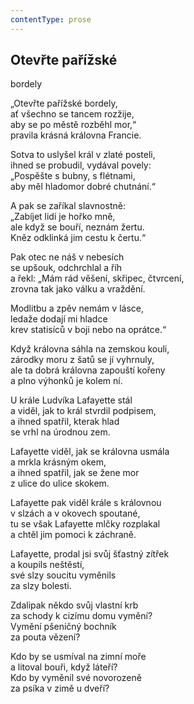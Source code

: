 ```yaml
---
contentType: prose
---
```


## Otevřte pařížské  
bordely

„Otevřte pařížské bordely,  
ať všechno se tancem rozžije,  
aby se po městě rozběhl mor,“  
pravila krásná královna Francie.

Sotva to uslyšel král v zlaté posteli,  
ihned se probudil, vydával povely:  
„Pospěšte s bubny, s flétnami,  
aby měl hladomor dobré chutnání.“

A pak se zaříkal slavnostně:  
„Zabíjet lidi je hořko mně,  
ale když se bouří, neznám žertu.  
Kněz odklinká jim cestu k čertu.“

Pak otec ne náš v nebesích  
se upšouk, odchrchlal a říh  
a řekl: „Mám rád věšení, skřipec, čtvrcení,  
zrovna tak jako válku a vraždění.

Modlitbu a zpěv nemám v lásce,  
ledaže dodají mi hladce  
krev statisíců v boji nebo na oprátce.“

Když královna sáhla na zemskou kouli,  
zárodky moru z šatů se jí vyhrnuly,  
ale ta dobrá královna zapouští kořeny  
a plno výhonků je kolem ní.

U krále Ludvíka Lafayette stál  
a viděl, jak to král stvrdil podpisem,  
a ihned spatřil, kterak hlad  
se vrhl na úrodnou zem.

Lafayette viděl, jak se královna usmála  
a mrkla krásným okem,  
a ihned spatřil, jak se žene mor  
z ulice do ulice skokem.

Lafayette pak viděl krále s královnou  
v slzách a v okovech spoutané,  
tu se však Lafayette mlčky rozplakal  
a chtěl jim pomoci k záchraně.

Lafayette, prodal jsi svůj šťastný zítřek  
a koupils neštěstí,  
své slzy soucitu vyměnils  
za slzy bolesti.

Zdalipak někdo svůj vlastní krb  
za schody k cizímu domu vymění?  
Vymění pšeničný bochník  
za pouta vězení?

Kdo by se usmíval na zimní moře  
a litoval bouři, když láteří?  
Kdo by vyměnil své novorozeně  
za psíka v zimě u dveří?
